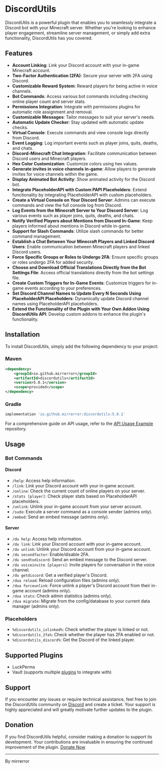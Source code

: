 # DiscordUtils

DiscordUtils is a powerful plugin that enables you to seamlessly integrate a Discord bot with your Minecraft server. Whether you're looking to enhance player engagement, streamline server management, or simply add extra functionality, DiscordUtils has you covered.

## Features

- **Account Linking**: Link your Discord account with your in-game Minecraft account.
- **Two-Factor Authentication (2FA)**: Secure your server with 2FA using Discord.
- **Customizable Reward System**: Reward players for being active in voice channels.
- **Bot Commands**: Access various bot commands including checking online player count and server stats.
- **Permissions Integration**: Integrate with permissions plugins for automatic role assignment and removal.
- **Customizable Messages**: Tailor messages to suit your server's needs.
- **Automatic Update Checker**: Stay updated with automatic update checks.
- **Virtual Console**: Execute commands and view console logs directly from Discord.
- **Event Logging**: Log important events such as player joins, quits, deaths, and chats.
- **Discord-Minecraft Chat Integration**: Facilitate communication between Discord users and Minecraft players.
- **Hex Color Customization**: Customize colors using hex values.
- **Generate invites in voice channels in-game**: Allow players to generate invites for voice channels within the game.
- **Display Animated Bot Activity**: Show animated activity for the Discord bot.
- **Integrate PlaceholderAPI with Custom PAPI Placeholders**: Extend functionality by integrating PlaceholderAPI with custom placeholders.
- **Create a Virtual Console on Your Discord Server**: Admins can execute commands and view the full console log from Discord.
- **Log Events from the Minecraft Server to Your Discord Server**: Log various events such as player joins, quits, deaths, and chats.
- **Notify Verified Players about Mentions from Discord In-Game**: Keep players informed about mentions in Discord while in-game.
- **Support for Slash Commands**: Utilize slash commands for better command management.
- **Establish a Chat Between Your Minecraft Players and Linked Discord Users**: Enable communication between Minecraft players and linked Discord users.
- **Force Specific Groups or Roles to Undergo 2FA**: Ensure specific groups or roles undergo 2FA for added security.
- **Choose and Download Official Translations Directly from the Bot Settings File**: Access official translations directly from the bot settings file.
- **Create Custom Triggers for In-Game Events**: Customize triggers for in-game events according to your preferences.
- **Set Discord Channel Names to Update Every N Seconds Using PlaceholderAPI Placeholders**: Dynamically update Discord channel names using PlaceholderAPI placeholders.
- **Extend the Functionality of the Plugin with Your Own Addon Using DiscordUtils API**: Develop custom addons to enhance the plugin's functionality.

## Installation

To install DiscordUtils, simply add the following dependency to your project:

### Maven

```xml
<dependency>
    <groupId>io.github.mirrerror</groupId>
    <artifactId>discordutils</artifactId>
    <version>5.0.1</version>
    <scope>provided</scope>
</dependency>
```

### Gradle

```gradle
implementation 'io.github.mirrerror:discordutils:5.0.1'
```

For a comprehensive guide on API usage, refer to the [API Usage Example](https://github.com/mirrerror/DiscordUtilsAPIUsageExample/tree/main) repository.

## Usage

### Bot Commands

#### Discord

- `/help`: Access help information.
- `/link`: Link your Discord account with your in-game account.
- `/online`: Check the current count of online players on your server.
- `/stats [player]`: Check player stats based on PlaceholderAPI placeholders.
- `/unlink`: Unlink your in-game account from your server account.
- `/sudo`: Execute a server command as a console sender (admins only).
- `/embed`: Send an embed message (admins only).

#### Server

- `/du help`: Access help information.
- `/du link`: Link your Discord account with your in-game account.
- `/du unlink`: Unlink your Discord account from your in-game account.
- `/du secondfactor`: Enable/disable 2FA.
- `/du sendtodiscord`: Send an embed message to the Discord server.
- `/du voiceinvite [players]`: Invite players for conversation in the voice channel.
- `/du getdiscord`: Get a verified player's Discord.
- `/dua reload`: Reload configuration files (admins only).
- `/dua forceunlink`: Force unlink a player's Discord account from their in-game account (admins only).
- `/dua stats`: Check admin statistics (admins only).
- `/dua migrate`: Migrate from the config/database to your current data manager (admins only).

### Placeholders

- `%discordutils_islinked%`: Check whether the player is linked or not.
- `%discordutils_2fa%`: Check whether the player has 2FA enabled or not.
- `%discordutils_discord%`: Get the Discord of the linked player.

## Supported Plugins

- LuckPerms
- Vault (supports multiple [plugins](https://www.spigotmc.org/resources/vault.34315/) to integrate with)

## Support

If you encounter any issues or require technical assistance, feel free to join the DiscordUtils community on [Discord](https://discord.gg/47txjnVtz7) and create a ticket. Your support is highly appreciated and will greatly motivate further updates to the plugin.

## Donation

If you find DiscordUtils helpful, consider making a donation to support its development. Your contributions are invaluable in ensuring the continued improvement of the plugin. [Donate Now](https://paypal.me/mirrerror)

---

By mirrerror
